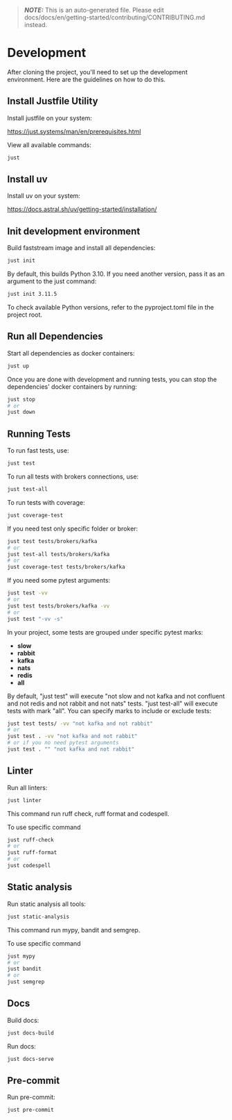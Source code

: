 > **_NOTE:_**  This is an auto-generated file. Please edit docs/docs/en/getting-started/contributing/CONTRIBUTING.md instead.

# Development

After cloning the project, you'll need to set up the development environment. Here are the guidelines on how to do this.

## Install Justfile Utility

Install justfile on your system:

https://just.systems/man/en/prerequisites.html

View all available commands:

```bash
just
```

## Install uv

Install uv on your system:

https://docs.astral.sh/uv/getting-started/installation/
## Init development environment

Build faststream image and install all dependencies:

```bash
just init
```

By default, this builds Python 3.10. If you need another version, pass it as an argument to the just command:

```bash
just init 3.11.5
```

To check available Python versions, refer to the pyproject.toml file in the project root.

## Run all Dependencies

Start all dependencies as docker containers:

```bash
just up
```

Once you are done with development and running tests, you can stop the dependencies' docker containers by running:

```bash
just stop
# or
just down
```

## Running Tests

To run fast tests, use:

```bash
just test
```

To run all tests with brokers connections, use:

```bash
just test-all
```

To run tests with coverage:

```bash
just coverage-test
```
If you need test only specific folder or broker:

```bash
just test tests/brokers/kafka
# or
just test-all tests/brokers/kafka
# or
just coverage-test tests/brokers/kafka
```

If you need some pytest arguments:

```bash
just test -vv
# or
just test tests/brokers/kafka -vv
# or
just test "-vv -s"
```

In your project, some tests are grouped under specific pytest marks:

* **slow**
* **rabbit**
* **kafka**
* **nats**
* **redis**
* **all**

By default, "just test" will execute "not slow and not kafka and not confluent and not redis and not rabbit and not nats" tests.
"just test-all" will execute tests with mark "all".
You can specify marks to include or exclude tests:

```bash
just test tests/ -vv "not kafka and not rabbit"
# or
just test . -vv "not kafka and not rabbit"
# or if you no need pytest arguments
just test . "" "not kafka and not rabbit"
```

## Linter

Run all linters:

```bash
just linter
```
This command run ruff check, ruff format and codespell.

To use specific command
```bash
just ruff-check
# or
just ruff-format
# or
just codespell
```

## Static analysis

Run static analysis all tools:

```bash
just static-analysis
```
This command run mypy, bandit and semgrep.

To use specific command
```bash
just mypy
# or
just bandit
# or
just semgrep
```

## Docs

Build docs:

```bash
just docs-build
```

Run docs:

```bash
just docs-serve
```

## Pre-commit

Run pre-commit:

```bash
just pre-commit
```

